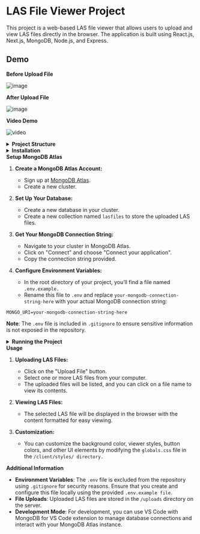 # LAS File Viewer Project

This project is a web-based LAS file viewer that allows users to upload and view LAS files directly in the browser. The application is built using React.js, Next.js, MongoDB, Node.js, and Express.

## Demo
<strong>Before Upload File</strong>

![image](https://github.com/user-attachments/assets/fde2aac8-ee6d-48ca-a06a-4bf679cf1045)

<strong>After Upload File</strong>

![image](https://github.com/user-attachments/assets/8c99f921-667b-40bf-8b42-e35a72405f41)

<strong>Video Demo</strong>

![video](https://github.com/user-attachments/assets/dfbab92d-da73-4e8c-8dc6-f58696633e3e)

<details> <summary><strong>Project Structure</strong></summary>

```bash
/las-file-viewer
├── /client                # Frontend (Next.js)
│   ├── /pages
│   │   └── index.js       # Main page of the frontend
│   ├── /styles
│   │   └── globals.css    # Global CSS styles
│   └── .env.local         # Environment variables for React
├── /uploads               # Directory for storing uploaded files
├── server.js              # Backend server
├── .env                   # Environment variables for Node.js
├── .gitignore             # Git ignore file
└── README.md              # Project README
```
</details> 

<details> <summary><strong>Installation</strong></summary>

1. **Clone the Repository:**

```bash
git clone https://github.com/logusivam/Las-Viewer.git
cd las-file-viewer
```
2. **Install Dependencies:**

Navigate to the root directory and install backend dependencies:

```bash
npm install
```
Navigate to the `/client` directory and install frontend dependencies:

```bash
cd client
npm install
```
3. **Create the `uploads` Folder:**

    - In the root directory of the project, create a folder named `uploads`.
    - This folder will be used to store the LAS files uploaded through the application.
</details> 

<summary><strong>Setup MongoDB Atlas</strong></summary>

1. **Create a MongoDB Atlas Account:**

    - Sign up at [MongoDB Atlas](https://www.mongodb.com/products/platform/atlas-database).
    - Create a new cluster.

2. **Set Up Your Database:**

    - Create a new database in your cluster.
    - Create a new collection named `lasfiles` to store the uploaded LAS files.

3. **Get Your MongoDB Connection String:**

    - Navigate to your cluster in MongoDB Atlas.
    - Click on "Connect" and choose "Connect your application".
    - Copy the connection string provided.

4. **Configure Environment Variables:**

    - In the root directory of your project, you’ll find a file named `.env.example.`
    - Rename this file to `.env` and replace `your-mongodb-connection-string-here` with your actual MongoDB connection string:

```plaintext
MONGO_URI=your-mongodb-connection-string-here
```
**Note**: The `.env` file is included in `.gitignore` to ensure sensitive information is not exposed in the repository.


<details><summary><strong>Running the Project</strong></summary>

1. **Start the Backend Server**:

   - In the root directory, run the following command:
```bash
npm start
```

   - The backend server will run on `http://localhost:5000`.

2. **Start the Frontend Server**:

    - Navigate to the `/client` directory:
```bash
cd client
```

  - Run the following command:

```bash
npm run dev
```
   - The frontend will run on `http://localhost:3000`.

3. **Access the Application**:

   - Open your web browser and go to `http://localhost:3000`.
   - You can now upload LAS files and view them in the browser.
 </details>

<summary><strong>Usage</strong></summary>

1. **Uploading LAS Files:**

    - Click on the "Upload File" button.
    - Select one or more LAS files from your computer.
    - The uploaded files will be listed, and you can click on a file name to view its contents.

2. **Viewing LAS Files:**

    - The selected LAS file will be displayed in the browser with the content formatted for easy viewing.

3. **Customization:**

    - You can customize the background color, viewer styles, button colors, and other UI elements by modifying the `globals.css` file in the `/client/styles/ directory.`


 <summary><strong>Additional Information</strong></summary>

 - **Environment Variables**: The `.env` file is excluded from the repository using `.gitignore` for security reasons. Ensure that you create and configure this file locally using the provided `.env.example file`.
- **File Uploads**: Uploaded LAS files are stored in the `/uploads` directory on the server.
- **Development Mode**: For development, you can use VS Code with MongoDB for VS Code extension to manage database connections and interact with your MongoDB Atlas instance.
